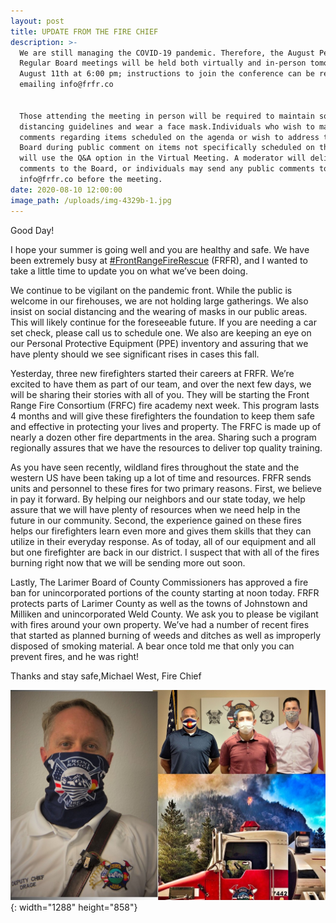 ```yaml
---
layout: post
title: UPDATE FROM THE FIRE CHIEF
description: >-
  We are still managing the COVID-19 pandemic. Therefore, the August Pension and
  Regular Board meetings will be held both virtually and in-person tomorrow,
  August 11th at 6:00 pm; instructions to join the conference can be received by
  emailing info@frfr.co


  Those attending the meeting in person will be required to maintain social
  distancing guidelines and wear a face mask.Individuals who wish to make
  comments regarding items scheduled on the agenda or wish to address the FRFR
  Board during public comment on items not specifically scheduled on the agenda
  will use the Q&A option in the Virtual Meeting. A moderator will deliver the
  comments to the Board, or individuals may send any public comments to
  info@frfr.co before the meeting.
date: 2020-08-10 12:00:00
image_path: /uploads/img-4329b-1.jpg
---
```


Good Day\!

I hope your summer is going well and you are healthy and safe. We have been extremely busy at&nbsp;[\#FrontRangeFireRescue](https://www.facebook.com/hashtag/frontrangefirerescue?__eep__=6&amp;source=feed_text&amp;epa=HASHTAG&amp;__xts__%5B0%5D=68.ARArdwbLmlzlglqPXS5YobAwv-JM6KN6JCf8wXNbjjMBlsyWMTwMFzYvQBsFkDHp6NMv4h9NRRmfCc509PEyUxNh8ZAcjD7btg17w05BR-9_HkzdtBnF1GMNI40Sg686Wk6s38nPgU5CSJJKbS9J93r9olf8bez3KPrsjpQ-NdiDD-Y9Ggn09rhCwd9jRNZHALmoyEV3SN9PIMxuMhYQwz-nHUnt16SrJ9lGwD6PdAMXA87ge_-Se07oONcmfYyxQSet3pCWvbGG9n6HSjuhEbIlaUAa7iG0CrEFv4QA1vbNaqma9dmhSC4Orpk0TItPMfIYT2dxiOMN3RC_KnIlewldqgDe&amp;__tn__=%2ANK-R)&nbsp;(FRFR), and I wanted to take a little time to update you on what we’ve been doing.

We continue to be vigilant on the pandemic front. While the public is welcome in our firehouses, we are not holding large gatherings. We also insist on social distancing and the wearing of masks in our public areas. This will likely continue for the foreseeable future. If you are needing a car set check, please call us to schedule one. We also are keeping an eye on our Personal Protective Equipment (PPE) inventory and assuring that we have plenty should we see significant rises in cases this fall.

Yesterday, three new firefighters started their careers at FRFR. We’re excited to have them as part of our team, and over the next few days, we will be sharing their stories with all of you. They will be starting the Front Range Fire Consortium (FRFC) fire academy next week. This program lasts 4 months and will give these firefighters the foundation to keep them safe and effective in protecting your lives and property. The FRFC is made up of nearly a dozen other fire departments in the area. Sharing such a program regionally assures that we have the resources to deliver top quality training.

As you have seen recently, wildland fires throughout the state and the western US have been taking up a lot of time and resources. FRFR sends units and personnel to these fires for two primary reasons. First, we believe in pay it forward. By helping our neighbors and our state today, we help assure that we will have plenty of resources when we need help in the future in our community. Second, the experience gained on these fires helps our firefighters learn even more and gives them skills that they can utilize in their everyday response. As of today, all of our equipment and all but one firefighter are back in our district. I suspect that with all of the fires burning right now that we will be sending more out soon.

Lastly, The Larimer Board of County Commissioners has approved a fire ban for unincorporated portions of the county starting at noon today. FRFR protects parts of Larimer County as well as the towns of Johnstown and Milliken and unincorporated Weld County. We ask you to please be vigilant with fires around your own property. We’ve had a number of recent fires that started as planned burning of weeds and ditches as well as improperly disposed of smoking material. A bear once told me that only you can prevent fires, and he was right\!

Thanks and stay safe,Michael West, Fire Chief

![](/uploads/publication1-1.jpg){: width="1288" height="858"}